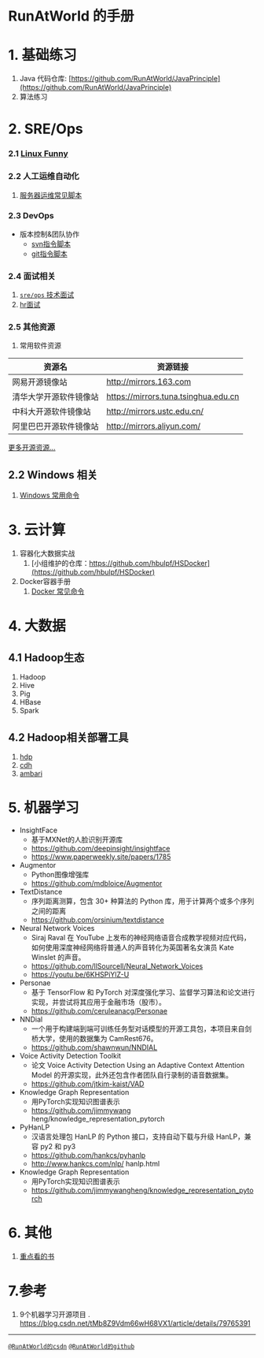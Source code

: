 # RunAtWorld 的手册

# 1. 基础练习
1. Java 代码仓库: [https://github.com/RunAtWorld/JavaPrinciple](https://github.com/RunAtWorld/JavaPrinciple)
2.  算法练习

# 2. SRE/Ops
### 2.1 [Linux Funny](https://github.com/hbulpf/LinuxFun)

### 2.2 人工运维自动化
1. [服务器运维常见脚本](https://github.com/hbulpf/ServerOps)

### 2.3 DevOps
+ 版本控制&团队协作
	- [svn指令脚本](./svn_cmd.md)
	- [git指令脚本](./gitcmd.md)
	
### 2.4 面试相关
1. [`sre/ops` 技术面试](./sre/README.md)
1. [hr面试](./hr/README.md)

### 2.5 其他资源
1. 常用软件资源

资源名 | 资源链接
------------ | -------------
网易开源镜像站 | http://mirrors.163.com
清华大学开源软件镜像站 | https://mirrors.tuna.tsinghua.edu.cn
中科大开源软件镜像站 | http://mirrors.ustc.edu.cn/
阿里巴巴开源软件镜像站 | http://mirrors.aliyun.com/

 [更多开源资源...](./mirrors.md)

## 2.2 Windows 相关
1. [Windows 常用命令](./windows/windows_cmd.md)

# 3. 云计算
1. 容器化大数据实战
	1. [小组维护的仓库：https://github.com/hbulpf/HSDocker](https://github.com/hbulpf/HSDocker)
1. Docker容器手册
	1. [Docker 常见命令](./docker/docker_cmd.md)

# 4. 大数据
## 4.1 Hadoop生态
1. Hadoop
1. Hive
1. Pig
1. HBase
1. Spark

## 4.2 Hadoop相关部署工具
1. [hdp](https://hortonworks.com/downloads/#data-platform)
1. [cdh](https://www.cloudera.com/products/open-source/apache-hadoop/key-cdh-components.html)
1. [ambari](https://ambari.apache.org/)

# 5. 机器学习

* InsightFace  
	- 基于MXNet的人脸识别开源库 
	- https://github.com/deepinsight/insightface 
	- https://www.paperweekly.site/papers/1785 
* Augmentor  
	- Python图像增强库
	- https://github.com/mdbloice/Augmentor
* TextDistance  
	- 序列距离测算，包含 30+ 种算法的 Python 库，用于计算两个或多个序列之间的距离
	- https://github.com/orsinium/textdistance
* Neural Network Voices  
	- Siraj Raval 在 YouTube 上发布的神经网络语音合成教学视频对应代码，如何使用深度神经网络将普通人的声音转化为英国著名女演员 Kate Winslet 的声音。
	- https://github.com/llSourcell/Neural_Network_Voices
	- https://youtu.be/6KHSPiYlZ-U
* Personae  
	- 基于 TensorFlow 和 PyTorch 对深度强化学习、监督学习算法和论文进行实现，并尝试将其应用于金融市场（股市）。
	- https://github.com/ceruleanacg/Personae
* NNDial   
	- 一个用于构建端到端可训练任务型对话模型的开源工具包，本项目来自剑桥大学，使用的数据集为 CamRest676。
	- https://github.com/shawnwun/NNDIAL
* Voice Activity Detection Toolkit  
	- 论文 Voice Activity Detection Using an Adaptive Context Attention Model 的开源实现，此外还包含作者团队自行录制的语音数据集。
	- https://github.com/jtkim-kaist/VAD  
* Knowledge Graph Representation  
	- 用PyTorch实现知识图谱表示
	- https://github.com/jimmywang heng/knowledge_representation_pytorch
* PyHanLP  
	- 汉语言处理包 HanLP 的 Python 接口，支持自动下载与升级 HanLP，兼容 py2 和 py3
	- https://github.com/hankcs/pyhanlp
	- http://www.hankcs.com/nlp/ hanlp.html
* Knowledge Graph Representation  
	- 用PyTorch实现知识图谱表示
	- https://github.com/jimmywangheng/knowledge_representation_pytorch

# 6. 其他
1. [重点看的书](./BookList.md)

# 7.参考
1. 9个机器学习开源项目 . https://blog.csdn.net/tMb8Z9Vdm66wH68VX1/article/details/79765391

----------------------------------------------------------------------------------------
[`@RunAtWorld的csdn`](https://blog.csdn.net/RunAtWorld)    [`@RunAtWorld的github`](https://github.com/RunAtWorld)

